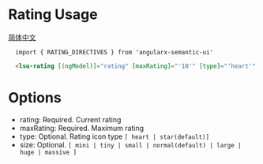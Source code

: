 # Rating Usage
<a href="https://github.com/lon-yang/angularx-semantic-ui/blob/master/components/rating/README_CN.md">简体中文</a>

```typesctript
  import { RATING_DIRECTIVES } from 'angularx-semantic-ui'
```
```html
  <lsu-rating [(ngModel)]="rating" [maxRating]="'10'" [type]="'heart'" [size]="'huge'"></lsu-rating>
```

# Options
- rating:  Required. Current rating
- maxRating:  Required. Maximum rating
- type:  Optional. Rating icon type ` [ heart | star(default)] `
- size:  Optional. ` [ mini | tiny | small | normal(default) | large | huge | massive ] `
